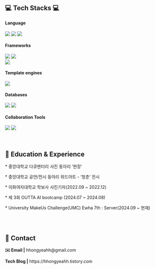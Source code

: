 <div>
  <h2>💻 Tech Stacks 💻</h2>
    
  <h4>Language</h4>
    <img src="https://img.shields.io/badge/Java-F89820?style=for-the-badge&logo=OpenJDK&logoColor=white">
    <img src="https://img.shields.io/badge/C-00599C?style=for-the-badge&logo=C&logoColor=white">
    <img src="https://img.shields.io/badge/Python-4B8BBE?style=for-the-badge&logo=Python&logoColor=white">
    <br>
  
  <h4>Frameworks</h4>
    <img src="https://img.shields.io/badge/Spring-6DB33F?style=for-the-badge&logo=Spring&logoColor=white">
    <img src="https://img.shields.io/badge/Spring Boot-34A853?style=for-the-badge&logo=Spring Boot&logoColor=white">
    <br>
    <img src="https://img.shields.io/badge/Spring Security-3A6351?style=for-the-badge&logo=Spring Security&logoColor=white">
    <h4>Template engines</h4>
    <img src="https://img.shields.io/badge/Thymeleaf-005F0F?style=for-the-badge&logo=Thymeleaf&logoColor=white">
    <br>

  <h4>Databases</h4>
    <img src="https://img.shields.io/badge/MySQL-4479A1?style=for-the-badge&logo=MySQL&logoColor=white">
    <img src="https://img.shields.io/badge/H2-316192?style=for-the-badge&logo=H2&logoColor=white">
    <br>

  <h4>Collaboration Tools</h4>
    <img src="https://img.shields.io/badge/GitHub Actions-2088FF?style=for-the-badge&logo=GitHub Actions&logoColor=white">
    <img src="https://img.shields.io/badge/Git-E44C30?style=for-the-badge&logo=Git&logoColor=white">
</div>

</div>
<div>
  <br>
  <br>
    <h2>🔎 Education & Experience</h2>
    <p>* 중앙대학교 다큐멘터리 사진 동아리 ‘현장’</p>
    <p>* 중앙대학교 공연/전시 동아리 위드아트 - ‘청춘’ 전시</p>
    <p>* 이화여자대학교 학보사 사진기자(2022.09 ~ 2022.12)</p>
    <p>* 제 3회 OUTTA AI bootcamp (2024.07 ~ 2024.08)</p>
    <p>* University MakeUs Challenge(UMC) Ewha 7th : Server(2024.09 ~ 현재)</p>
</div>


<div>
  <br>
  <br>
    <h2>👋 Contact</h2>
    <p><b>✉️ Email |</b> hhongyeahh@gmail.com</p>
    <p><b>Tech Blog |</b> https://hhongyeahh.tistory.com</p>
</div>


